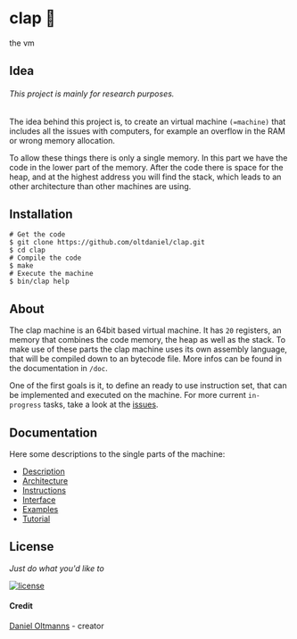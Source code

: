 # clap :clap:

the vm

## Idea

###### This project is mainly for research purposes.

The idea behind this project is, to create an virtual machine `(=machine)` that
includes all the issues with computers, for example an overflow in the RAM or
wrong memory allocation.

To allow these things there is only a single memory. In this part we have the
code in the lower part of the memory. After the code there is space for the
heap, and at the highest address you will find the stack, which leads to an
other architecture than other machines are using.

## Installation

```shell
# Get the code
$ git clone https://github.com/oltdaniel/clap.git
$ cd clap
# Compile the code
$ make
# Execute the machine
$ bin/clap help
```

## About

The clap machine is an 64bit based virtual machine. It has `20` registers, an
memory that combines the code memory, the heap as well as the stack. To make
use of these parts the clap machine uses its own assembly language, that will
be compiled down to an bytecode file. More infos can be found in the
documentation in `/doc`.

One of the first goals is it, to define an ready to use instruction set, that
can be implemented and executed on the machine. For more current `in-progress`
tasks, take a look at the [issues](https://github.com/oltdaniel/clap/issues).

## Documentation

Here some descriptions to the single parts of the machine:

- [Description](https://github.com/oltdaniel/clap/blob/master/doc/description.md)
- [Architecture](https://github.com/oltdaniel/clap/blob/master/doc/architecture.md)
- [Instructions](https://github.com/oltdaniel/clap/blob/master/doc/instructions.md)
- [Interface](https://github.com/oltdaniel/clap/blob/master/doc/interface.md)
- [Examples](https://github.com/oltdaniel/clap/blob/master/doc/examples.md)
- [Tutorial](https://github.com/oltdaniel/clap/blob/master/doc/tutorial.md)

## License

_Just do what you'd like to_

[![license](https://img.shields.io/badge/license-MIT-blue.svg)](https://github.com/oltdaniel/clap/blob/master/LICENSE)

#### Credit

[Daniel Oltmanns](https://github.com/oltdaniel) - creator
